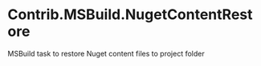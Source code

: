 Contrib.MSBuild.NugetContentRestore
===================================

MSBuild task to restore Nuget content files to project folder
